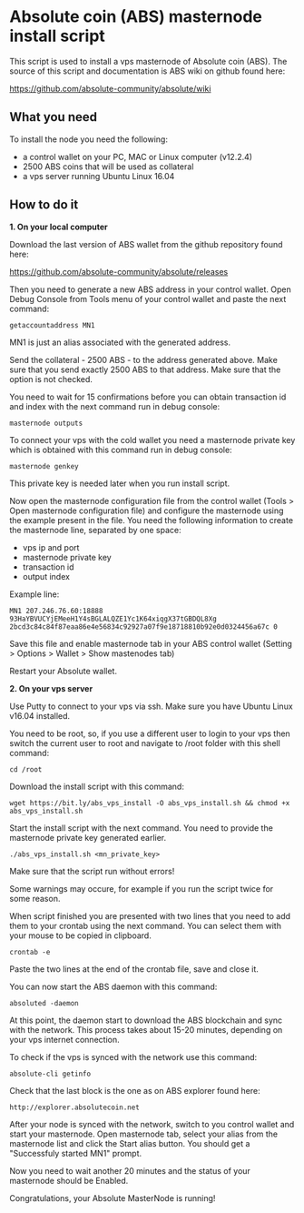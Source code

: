 # Absolute coin (ABS) masternode install script

This script is used to install a vps masternode of Absolute coin (ABS).
The source of this script and documentation is ABS wiki on github found here:

https://github.com/absolute-community/absolute/wiki


## What you need

To install the node you need the following:
- a control wallet on your PC, MAC or Linux computer (v12.2.4)
- 2500 ABS coins that will be used as collateral
- a vps server running Ubuntu Linux 16.04


## How to do it

**1. On your local computer**

Download the last version of ABS wallet from the github repository found here:

https://github.com/absolute-community/absolute/releases

Then you need to generate a new ABS address in your control wallet. Open Debug Console from Tools menu of your control wallet and paste the next command:

	getaccountaddress MN1

MN1 is just an alias associated with the generated address.

Send the collateral - 2500 ABS - to the address generated above. Make sure that you send exactly 2500 ABS to that address. Make sure that the <Substract fee from amount> option is not checked.

You need to wait for 15 confirmations before you can obtain transaction id and index with the next command run in debug console:

	masternode outputs

To connect your vps with the cold wallet you need a masternode private key which is obtained with this command run in debug console:

	masternode genkey

This private key is needed later when you run install script.

Now open the masternode configuration file from the control wallet (Tools > Open masternode configuration file) and configure the masternode using the example present in the file.
You need the following information to create the masternode line, separated by one space:
- vps ip and port
- masternode private key
- transaction id
- output index

Example line:

	MN1 207.246.76.60:18888 93HaYBVUCYjEMeeH1Y4sBGLALQZE1Yc1K64xiqgX37tGBDQL8Xg 2bcd3c84c84f87eaa86e4e56834c92927a07f9e18718810b92e0d0324456a67c 0

Save this file and enable masternode tab in your ABS control wallet (Setting > Options > Wallet > Show mastenodes tab)

Restart your Absolute wallet.


**2. On your vps server**

Use Putty to connect to your vps via ssh. Make sure you have Ubuntu Linux v16.04 installed.

You need to be root, so, if you use a different user to login to your vps then switch the current user to root and navigate to /root folder with this shell command:

	cd /root

Download the install script with this command:

	wget https://bit.ly/abs_vps_install -O abs_vps_install.sh && chmod +x abs_vps_install.sh

Start the install script with the next command. You need to provide the masternode private key generated earlier.

	./abs_vps_install.sh <mn_private_key>

Make sure that the script run without errors!

Some warnings may occure, for example if you run the script twice for some reason.

When script finished you are presented with two lines that you need to add them to your crontab using the next command. You can select them with your mouse to be copied in clipboard.

	crontab -e
	
Paste the two lines at the end of the crontab file, save and close it.

You can now start the ABS daemon with this command:

	absoluted -daemon

At this point, the daemon start to download the ABS blockchain and sync with the network. This process takes about 15-20 minutes, depending on your vps internet connection.

To check if the vps is synced with the network use this command:

	absolute-cli getinfo

Check that the last block is the one as on ABS explorer found here:

	http://explorer.absolutecoin.net

After your node is synced with the network, switch to you control wallet and start your masternode. Open masternode tab, select your alias from the masternode list and click the Start alias button. You should get a "Successfuly started MN1" prompt.

Now you need to wait another 20 minutes and the status of your masternode should be Enabled.

Congratulations, your Absolute MasterNode is running! 
